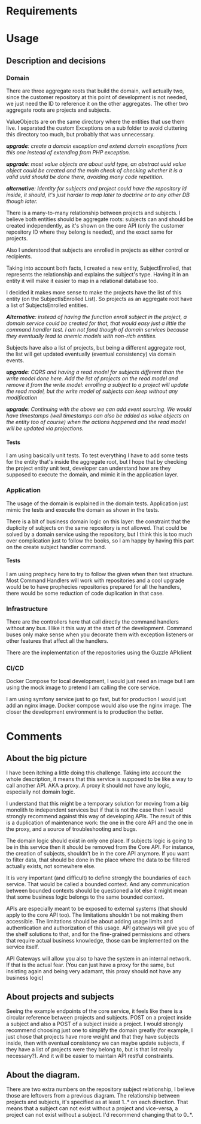 # Requirements


# Usage



## Description and decisions

### Domain

There are three aggregate roots that build the domain, well
actually two, since the customer repository at this point of development
is not needed, we just need the ID to reference it on the other
aggregates. The other two aggregate roots are projects and subjects.

ValueObjects are on the same directory where the entities that use
them live. I separated the custom Exceptions on a sub folder to avoid
cluttering this directory too much, but probably that was unnecessary.

_**upgrade**: create a domain exception and extend domain exceptions
from this one instead of extending from PHP exception._

_**upgrade**: most value objects are about uuid type, an abstract
uuid value object could be created and the main check of checking whether
it is a valid uuid should be done there, avoiding many code repetition._

_**alternative**: Identity for subjects and project could have the repository
id inside, it should, it's just harder to map later to doctrine
or to any other DB though later._

There is a many-to-many relationship between projects and subjects.
I believe both entities should be aggregate roots: subjects can
and should be created independently, as it's shown on the core API
(only the customer repository ID where they belong is needed), and
the exact same for projects.

Also I understood that subjects are enrolled in projects as either
control or recipients.

Taking into account both facts, I created a new entity, SubjectEnrolled,
that represents the relationship and explains the subject's type.
Having it in an entity it will make it easier to map in a 
relational database too.

I decided it makes more sense to make the projects have the list
of this entity (on the SubjectIsEnrolled List). So projects as
an aggregate root have
a list of SubjectsEnrolled entities.

_**Alternative**: instead of having the function enroll subject 
in the project, a domain service could be created for that, that would
easy just a little the command handler test. I am not fond though
of domain services because they eventually lead to anemic models
with non-rich entities._

Subjects have also a list of projects, but being a different
aggregate root, the list will get updated eventually (eventual
consistency) via domain events.

_**upgrade**: CQRS and having a read model for subjects different than the write model
done here. Add the list of projects on the read model and remove
it from the write model: enrolling a subject to a project will
update the read model, but the write model of subjects can keep
without any modification_

_**upgrade**: Continuing with the above we can add event sourcing. We would
have timestamps (well timestamps can also be added
as value objects on the entity too of course)
when the actions happened and the read model will
be updated via projections._

#### Tests

I am using basically unit tests. To test everything I have to add
some tests for the entity that's inside the aggregate root, but 
I hope that by checking the project entity unit test, developer
can understand how are they supposed to execute the domain, and 
mimic it in the application layer.

### Application

The usage of the domain is explained in the domain tests. Application
just mimic the tests and execute the domain as shown in the tests.

There is a bit of business domain logic on this layer: the constraint that
the duplicity of subjects on the same repository is not allowed.
That could be solved by a domain service using the repository, but I 
think this is too much over complication just to follow the books, so
I am happy by having this part on the create subject handler command.

#### Tests

I am using prophecy here to try to follow the given when then
test structure. Most Command Handlers will work with 
repositories and a cool upgrade would be to have
prophecies repositories prepared for all the handlers, there would be
some reduction of code duplication in that case.

### Infrastructure

There are the controllers here that call directly the command handlers
without any bus. I like it this way at the start of the development.
Command buses only make sense when you decorate them with exception listeners
or other features that affect all the handlers.

There are the implementation of the repositories using the Guzzle APIclient

### CI/CD

Docker Compose for local development, I would just need an image
but I am using the mock image to pretend I am calling
the core service.

I am using symfony service just to go fast, but for production
I would just add an nginx image. Docker compose would also 
use the nginx image. The closer the development environment
is to production the better.


# Comments

## About the big picture

I have been itching a little doing this challenge. Taking into account the whole
description, it means that this service is supposed
to be like a way to call another API. AKA a proxy. A proxy it should not have any logic, 
especially not domain logic.

I understand that this might be
a temporary solution for moving from a big monolith to independent services
but if that is not the case then 
I would strongly recommend against this way of developing APIs. The result
of this is a duplication of maintenance work: the one in the core API
and the one in the proxy, and a source of troubleshooting and bugs.

The domain logic should exist in only one place. If subjects logic is going
to be in this service then it should be removed from the Core API. For instance, 
the creation of subjects, shouldn't be in the core API anymore. If you
want to filter data, that should be done in the place where the data to be
filtered actually exists, not somewhere else.

It is very important (and difficult) to define strongly the boundaries of each
service. That would be called a bounded context. And any communication between
bounded contexts should be questioned a lot else it might mean that some
business logic belongs to the same bounded context.

APIs are especially meant to be exposed to external systems (that should apply
to the core API too). The limitations
shouldn't be not making them accessible. The limitations 
should be about adding usage limits and authentication and authorization of this usage.
API gateways will give you of the shelf solutions to that, and for the fine-grained
permissions and others that require actual
business knowledge, those can be implemented on the service itself.

API Gateways will allow you also to have the system in an internal network.
If that is the actual fear. (You can just have a proxy for the same, but
insisting again and being very adamant, this proxy should not have any 
business logic)

## About projects and subjects

Seeing the example endpoints of the core service, it feels like
there is a circular reference between projects and subjects.
POST on a project inside a subject and also a POST of a subject
inside a project. I would strongly recommend choosing just one
to simplify the domain greatly (for example, I
just chose that projects have more weight
and that they have subjects inside, then with
eventual consistency we can maybe update subjects,
if they have a list of projects were they belong to,
but is that list really necessary?). And it will be easier to 
maintain API restful constraints.

## About the diagram.

There are two extra numbers on the 
repository subject relationship, I believe those
are leftovers from a previous diagram. The relationship
between projects and subjects, it's specified as at least 1..*
on each direction. That means that a subject can not exist without
a project and vice-versa, a project can not exist without a
subject. I'd recommend changing that to 0..*.


